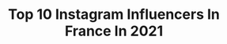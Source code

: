 ---
title: Top 10 Instagram Influencers In France In 2021
description: >-
  Find top Instagram influencers in France in 2021. Most popular hashtags: #fashion #ootd #teamfabletics.
platform: Instagram
hits: 27695
text_top: Identify the top-rated Instagram profiles on inBeat.
text_bottom: inBeat has 27695 Instagram influencers like this in France for you to collaborate.
profiles:
  - username: "amoureuxdumonde"
    fullname: >-
      Yann ♡ Aurélie - Blog Voyage
    bio: >-
      ✧ Chasseurs de paysages ✧ On vit à #Lyon 🦁 ✧ Pro : amoureuxdumonde@gmail.com 💌 Blog Voyage & Bons Plans
    location: "France"
    followers: 138232
    engagement: 600
    commentsToLikes: 0.054981
    id: ck0tv1s609kcq0i19fj66fe0n
    verified: false
    hashtags: "#gre, #paysages, #spainstagram, #amoureux"
  - username: "charlie.ma.vie"
    fullname: >-
      Raphaëlle
    bio: >-
      Mum of two • Famille recomposée • ✨ Brune, Charlie & Milo ♡ Passionnée de photographie💫 Inspiration & instants de notre petite vie RECETTES en story🍴
    location: "France"
    followers: 50110
    engagement: 677
    commentsToLikes: 0.014703
    id: ck0vzn1709wpv0i19kyvoss00
    verified: false
    hashtags: "#mumoftwo, #simplychildren, #momsofinstagram, #motherhoodunplugged"
  - username: "bjornsenlouise"
    fullname: >-
      LB
    bio: >-
      Monaco
    location: "France"
    followers: 2290
    engagement: 3841
    commentsToLikes: 0.168031
    id: ckap46ex461oe0i78keij816r
    verified: false
    hashtags: ""
  - username: "cemalcancanseven"
    fullname: >-
      Cemal Can Canseven
    bio: >-
      Contact 📩 erhanturgut@yahoo.com
    location: "France"
    followers: 3296949
    engagement: 3702
    commentsToLikes: 0.266107
    id: ck5ckbdwnwiz60i11fp4a5icw
    verified: false
    hashtags: "#survivor2020"
  - username: "maybeaxelle"
    fullname: >-
      𝕞𝕖🐍sah what a pleasure
    bio: >-
      † 18ans ♥ton capricorne favori
    location: "France"
    followers: 2008
    engagement: 3664
    commentsToLikes: 0.246095
    id: ckaoyvlfzja6d0i783fm4zwsv
    verified: false
    hashtags: ""
  - username: "lenyfalgoux"
    fullname: >-
      Leny Falgoux
    bio: >-
      - Email : lenyfalgouxpro@gmail.com ⬇️ PREMIÈRE VIDÉO YOUTUBE ⬇️
    location: "France"
    followers: 286720
    engagement: 3033
    commentsToLikes: 0.111155
    id: ckap8qnx6pg5e0i786pt8uvev
    verified: false
    hashtags: "#blackouttuesday, #concours, #sneakers"
  - username: "trevoski"
    fullname: >-
      Trevo
    bio: >-
      @trevosbackroom @vaycated
    location: "France"
    followers: 6076
    engagement: 2675
    commentsToLikes: 0.125987
    id: ck9ha3wxwb1eh0j7852w8gcwa
    verified: false
    hashtags: "#bebacksoon, #explorepage, #explore, #birthday"
  - username: "louise_lbnx"
    fullname: >-
      𝐿𝑜𝓊𝒾𝓈𝑒 𝐿&𝐵 🕊
    bio: >-
      ~ 𝐹𝒶𝓈𝒽𝒾𝑜𝓃 | 𝐿𝒾𝒻𝑒𝓈𝓉𝓎𝓁𝑒 | 𝒯𝓇𝒶𝓋𝑒𝓁 ~ ~ 𝑀𝒶 𝓋𝒾𝑒 𝒶̀ 𝒸𝑜𝑒𝓊𝓇 𝑜𝓊𝓋𝑒𝓇𝓉 ~ ~ 𝒜𝒾𝓍 𝑒𝓃 𝒫𝓇𝑜𝓋𝑒𝓃𝒸𝑒 📍
    location: "France"
    followers: 3198
    engagement: 2578
    commentsToLikes: 0.136389
    id: ck6tv7jvfkmed0j71594yeqjj
    verified: false
    hashtags: "#bali, #happykiddo, #balidaily, #exploretheworld"
  - username: "maellebcher"
    fullname: >-
      Rouch' ~ Maëlle
    bio: >-
      📍 Master 2 / Paris 𝙻𝚘𝚟𝚎 𝚜𝚞𝚖𝚖𝚎𝚛 𝚟𝚒𝚋𝚎𝚜 A ♥ 🦋 @fableticseu
    location: "France"
    followers: 3489
    engagement: 2536
    commentsToLikes: 0.201102
    id: ckf5m5x90sep60j23h1kvl2dq
    verified: false
    hashtags: "#vintagevibes, #outfitideas, #ad, #corsica"
  - username: "ssandraa_st"
    fullname: 
    bio: >-
      📍Nantes, FR 🇫🇷 🕊In love @camisomc
    location: "France"
    followers: 2452
    engagement: 2491
    commentsToLikes: 0.140519
    id: ck6u08jdfe83n0j71ffn9otw5
    verified: false
    hashtags: "#sunday, #fit, #fitnessgirl, #faro"
---
